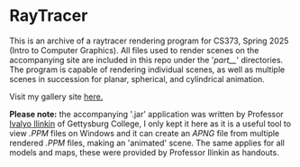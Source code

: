 # RayTracer

This is an archive of a raytracer rendering program for CS373, Spring 2025 (Intro to Computer Graphics). All files used to render scenes on the accompanying site are included in this repo under the '*part__*' directories. The program is capable of rendering individual scenes, as well as multiple scenes in succession for planar, spherical, and cylindrical animation.

Visit my gallery site [here.](http://www.cs.gettysburg.edu/~stacni01/cs373/)


**Please note:** the accompanying '.jar' application was written by Professor [Ivalyo Ilinkin](https://www.gettysburg.edu/academic-programs/computer-science/faculty/employee_detail.dot?empId=04006600720013294&pageTitle=Ivaylo+Ilinkin) of Gettysburg College, I only kept it here as it is a useful tool to view *.PPM* files on Windows and it can create an *APNG* file from multiple rendered *.PPM* files, making an 'animated' scene. The same applies for all models and maps, these were provided by Professor Ilinkin as handouts.